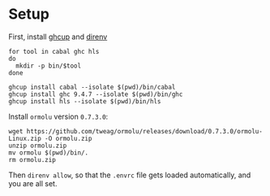 # Setup

First, install [ghcup](https://www.haskell.org/ghcup/) and [direnv](https://direnv.net/)

```shell
for tool in cabal ghc hls
do
  mkdir -p bin/$tool
done

ghcup install cabal --isolate $(pwd)/bin/cabal
ghcup install ghc 9.4.7 --isolate $(pwd)/bin/ghc
ghcup install hls --isolate $(pwd)/bin/hls
```

Install `ormolu` version `0.7.3.0`:

```shell
wget https://github.com/tweag/ormolu/releases/download/0.7.3.0/ormolu-Linux.zip -O ormolu.zip
unzip ormolu.zip
mv ormolu $(pwd)/bin/.
rm ormolu.zip
```

Then `direnv allow`, so that the `.envrc` file gets loaded automatically, and you are all set.
